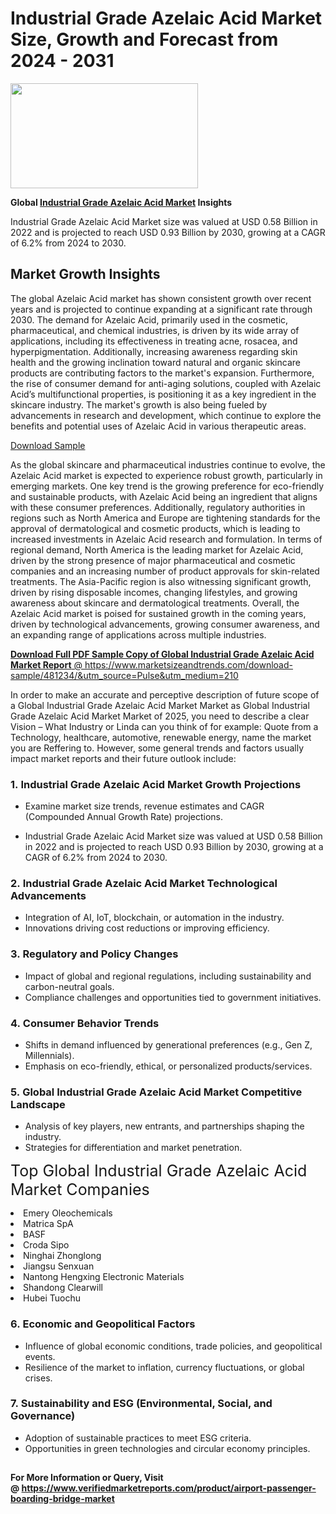 <H1>Industrial Grade Azelaic Acid Market Size, Growth and Forecast from 2024 - 2031</H1><img class="aligncenter size-medium wp-image-584254" src="https://thirdeyenews.in/wp-content/uploads/2024/09/Global-Market-Research-300x168.jpeg" alt="" width="300" height="168" /><p><strong>Global&nbsp;<a href="https://www.marketsizeandtrends.com/download-sample/481234/&amp;utm_source=Pulse&amp;utm_medium=210">Industrial Grade Azelaic Acid Market</a> Insights</strong></p><p>Industrial Grade Azelaic Acid Market size was valued at USD 0.58 Billion in 2022 and is projected to reach USD 0.93 Billion by 2030, growing at a CAGR of 6.2% from 2024 to 2030.</p><p><h2>Market Growth Insights</h2> <p>The global Azelaic Acid market has shown consistent growth over recent years and is projected to continue expanding at a significant rate through 2030. The demand for Azelaic Acid, primarily used in the cosmetic, pharmaceutical, and chemical industries, is driven by its wide array of applications, including its effectiveness in treating acne, rosacea, and hyperpigmentation. Additionally, increasing awareness regarding skin health and the growing inclination toward natural and organic skincare products are contributing factors to the market's expansion. Furthermore, the rise of consumer demand for anti-aging solutions, coupled with Azelaic Acid’s multifunctional properties, is positioning it as a key ingredient in the skincare industry. The market's growth is also being fueled by advancements in research and development, which continue to explore the benefits and potential uses of Azelaic Acid in various therapeutic areas.</p> <p><a href="download_sample_link_here">Download Sample</a></p> <p>As the global skincare and pharmaceutical industries continue to evolve, the Azelaic Acid market is expected to experience robust growth, particularly in emerging markets. One key trend is the growing preference for eco-friendly and sustainable products, with Azelaic Acid being an ingredient that aligns with these consumer preferences. Additionally, regulatory authorities in regions such as North America and Europe are tightening standards for the approval of dermatological and cosmetic products, which is leading to increased investments in Azelaic Acid research and formulation. In terms of regional demand, North America is the leading market for Azelaic Acid, driven by the strong presence of major pharmaceutical and cosmetic companies and an increasing number of product approvals for skin-related treatments. The Asia-Pacific region is also witnessing significant growth, driven by rising disposable incomes, changing lifestyles, and growing awareness about skincare and dermatological treatments. Overall, the Azelaic Acid market is poised for sustained growth in the coming years, driven by technological advancements, growing consumer awareness, and an expanding range of applications across multiple industries.</p> <p><a href="get_more_link_here"></p><p><span class=""><strong>Download Full PDF Sample Copy of Global Industrial Grade Azelaic Acid Market Report</strong> @ <a href="https://www.marketsizeandtrends.com/download-sample/481234/&amp;utm_source=Pulse&amp;utm_medium=210" target="_blank">https://www.marketsizeandtrends.com/download-sample/481234/&amp;utm_source=Pulse&amp;utm_medium=210</a></span></p><p>In order to make an accurate and perceptive description of future scope of a Global&nbsp;Industrial Grade Azelaic Acid Market Market as Global&nbsp;Industrial Grade Azelaic Acid Market Market of 2025, you need to describe a clear Vision &ndash; What Industry or Linda can you think of for example: Quote from a Technology, healthcare, automotive, renewable energy, name the market you are Reffering to. However, some general trends and factors usually impact market reports and their future outlook include:</p><h3>1.&nbsp;<strong>Industrial Grade Azelaic Acid Market Growth Projections</strong></h3><ul><li>Examine market size trends, revenue estimates and CAGR (Compounded Annual Growth Rate) projections.</li><li><p>Industrial Grade Azelaic Acid Market size was valued at USD 0.58 Billion in 2022 and is projected to reach USD 0.93 Billion by 2030, growing at a CAGR of 6.2% from 2024 to 2030.</p></li></ul><h3>2.&nbsp;<strong>Industrial Grade Azelaic Acid Market Technological Advancements</strong></h3><ul><li>Integration of AI, IoT, blockchain, or automation in the industry.</li><li>Innovations driving cost reductions or improving efficiency.</li></ul><h3>3.&nbsp;<strong>Regulatory and Policy Changes</strong></h3><ul><li>Impact of global and regional regulations, including sustainability and carbon-neutral goals.</li><li>Compliance challenges and opportunities tied to government initiatives.</li></ul><h3>4.&nbsp;<strong>Consumer Behavior Trends</strong></h3><ul><li>Shifts in demand influenced by generational preferences (e.g., Gen Z, Millennials).</li><li>Emphasis on eco-friendly, ethical, or personalized products/services.</li></ul><h3>5.&nbsp;<strong>Global Industrial Grade Azelaic Acid Market Competitive Landscape</strong></h3><ul><li>Analysis of key players, new entrants, and partnerships shaping the industry.</li><li>Strategies for differentiation and market penetration.</li></ul><p data-pm-slice="1 1 []"><span style="color: inherit; font-family: inherit; font-size: 25px;">Top Global Industrial Grade Azelaic Acid Market Companies</span></p><div class="" data-test-id=""><p><li>Emery Oleochemicals</li><li> Matrica SpA</li><li> BASF</li><li> Croda Sipo</li><li> Ninghai Zhonglong</li><li> Jiangsu Senxuan</li><li> Nantong Hengxing Electronic Materials</li><li> Shandong Clearwill</li><li> Hubei Tuochu</li></p></div><h3>6.&nbsp;<strong>Economic and Geopolitical Factors</strong></h3><ul><li>Influence of global economic conditions, trade policies, and geopolitical events.</li><li>Resilience of the market to inflation, currency fluctuations, or global crises.</li></ul><h3>7.&nbsp;<strong>Sustainability and ESG (Environmental, Social, and Governance)</strong></h3><ul><li>Adoption of sustainable practices to meet ESG criteria.</li><li>Opportunities in green technologies and circular economy principles.</li></ul><h2><strong style="font-size: 14px;">For More Information or Query, Visit @&nbsp;</strong><a style="background-color: #ffffff; font-size: 14px;" href="https://www.marketsizeandtrends.com/report/industrial-grade-azelaic-acid-market/" target="_blank">https://www.verifiedmarketreports.com/product/airport-passenger-boarding-bridge-market</a></h2>
